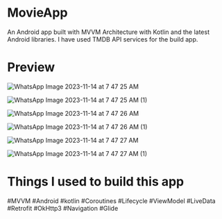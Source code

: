 # MovieApp
An Android app built with MVVM Architecture with Kotlin and the latest Android libraries. I have used TMDB API services for the build app.

# Preview

![WhatsApp Image 2023-11-14 at 7 47 25 AM](https://github.com/ChamithJ92/MyMovieApp/assets/127638669/6ed02e25-f738-4ffc-8b1d-6ad0151e35ca)

![WhatsApp Image 2023-11-14 at 7 47 25 AM (1)](https://github.com/ChamithJ92/MyMovieApp/assets/127638669/10a076a7-2b0e-40c7-a44c-ac492b96c423)

![WhatsApp Image 2023-11-14 at 7 47 26 AM](https://github.com/ChamithJ92/MyMovieApp/assets/127638669/18f84f39-c6df-4118-8129-1fbc98ac5fed)

![WhatsApp Image 2023-11-14 at 7 47 26 AM (1)](https://github.com/ChamithJ92/MyMovieApp/assets/127638669/b26b2e0e-e3a7-47fc-9064-9512551ac77d)

![WhatsApp Image 2023-11-14 at 7 47 27 AM](https://github.com/ChamithJ92/MyMovieApp/assets/127638669/571072e9-f81e-4e19-bb47-b9f2019fe35e)

![WhatsApp Image 2023-11-14 at 7 47 27 AM (1)](https://github.com/ChamithJ92/MyMovieApp/assets/127638669/88073761-03eb-480c-be30-3bbbfa6b0e29)

# Things I used to build this app
#MVVM #Android #kotlin #Coroutines #Lifecycle #ViewModel #LiveData #Retrofit #OkHttp3 #Navigation #Glide

